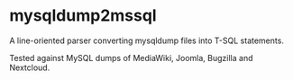 # mysqldump2mssql

A line-oriented parser converting mysqldump files into T-SQL statements.

Tested against MySQL dumps of MediaWiki, Joomla, Bugzilla and Nextcloud.
